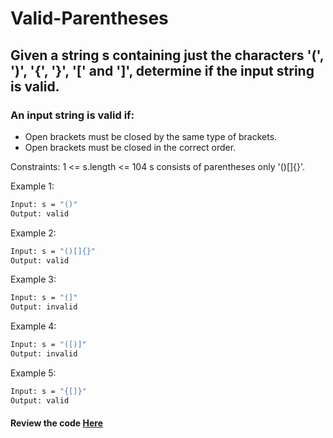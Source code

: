 # Valid-Parentheses


## Given a string s containing just the characters '(', ')', '{', '}', '[' and ']', determine if the input string is valid.

### An input string is valid if:

- Open brackets must be closed by the same type of brackets.
- Open brackets must be closed in the correct order.
 

Constraints:
1 <= s.length <= 104
s consists of parentheses only '()[]{}'.


Example 1:

```sh
Input: s = "()"
Output: valid
```


Example 2:
```sh
Input: s = "()[]{}"
Output: valid
```


Example 3:
```sh
Input: s = "(]"
Output: invalid
```


Example 4:
```sh
Input: s = "([)]"
Output: invalid
```


Example 5:
```sh
Input: s = "{[]}"
Output: valid
```


#### Review the code [Here](https://github.com/Saad-Malik1/Valid-Parentheses/blob/main/algorithm_code) 
